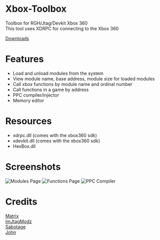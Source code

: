 # Xbox-Toolbox
Toolbox for RGH/Jtag/Devkit Xbox 360<br>
This tool uses XDRPC for connecting to the Xbox 360

[Downloads](https://github.com/skiffaw/Xbox-Toolbox/releases)

# Features
- Load and unload modules from the system
- View module name, base address, module size for loaded modules
- Call xbox functions by module name and ordinal number
- Call functions in a game by address
- PPC compiler/injector
- Memory editor

# Resources
- xdrpc.dll (comes with the xbox360 sdk)
- xdevkit.dll (comes with the xbox360 sdk)
- HexBox.dll

# Screenshots
![Modules Page](https://i.imgur.com/jb4pfsu.png)
![Functions Page](https://i.imgur.com/8cObVBQ.png)
![PPC Compiler](https://i.imgur.com/bw88mXU.png)

# Credits
[Matrix](https://github.com/skiffaw)<br>
[ImJtagModz](https://twitter.com/ImJtagModz)<br>
[Sabotage](https://github.com/egatobaS)<br>
[John](https://twitter.com/john1337hax)

